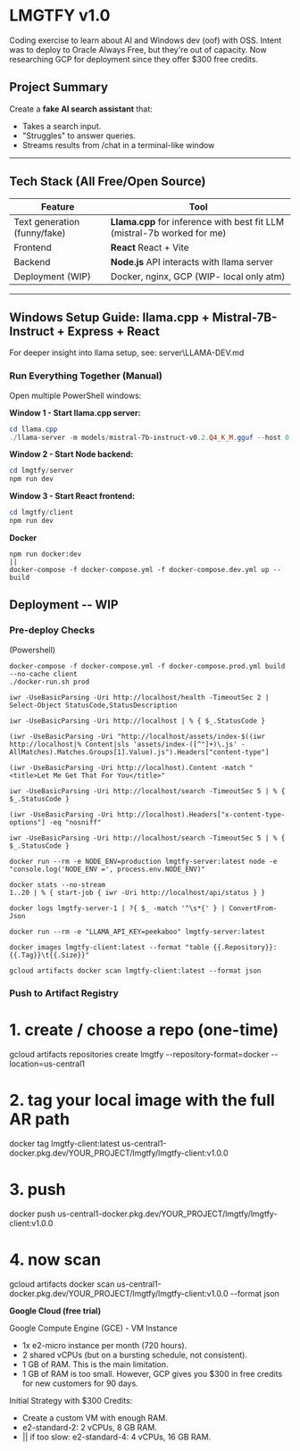 # LMGTFY v1.0

Coding exercise to learn about AI and Windows dev (oof) with OSS.
Intent was to deploy to Oracle Always Free, but they're out of capacity.
Now researching GCP for deployment since they offer $300 free credits.

## **Project Summary**

Create a **fake AI search assistant** that:

* Takes a search input.
* "Struggles" to answer queries.
* Streams results from /chat in a terminal-like window
---

## Tech Stack (All Free/Open Source)

| Feature                      | Tool                                                                          |
| ---------------------------- | ----------------------------------------------------------------------------- |
| Text generation (funny/fake) | **Llama.cpp** for inference with best fit LLM  (mistral-7b worked for me)     |
| Frontend                     | **React** React + Vite                                                        |
| Backend                      | **Node.js** API interacts with llama server                                   |
| Deployment (WIP)             | Docker, nginx, GCP (WIP- local only atm)                                      |

---

## Windows Setup Guide: llama.cpp + Mistral-7B-Instruct + Express + React

For deeper insight into llama setup, see: server\LLAMA-DEV.md

### Run Everything Together (Manual)

Open multiple PowerShell windows:

**Window 1 - Start llama.cpp server:**
```powershell
cd llama.cpp
./llama-server -m models/mistral-7b-instruct-v0.2.Q4_K_M.gguf --host 0.0.0.0 --port 8000 --ctx-size 4096 --threads 4
```

**Window 2 - Start Node backend:**
```powershell
cd lmgtfy/server
npm run dev
```

**Window 3 - Start React frontend:**
```powershell
cd lmgtfy/client
npm run dev
```

**Docker** 
```
npm run docker:dev
||
docker-compose -f docker-compose.yml -f docker-compose.dev.yml up --build
```


## Deployment -- WIP

### Pre-deploy Checks

(Powershell)
```
docker-compose -f docker-compose.yml -f docker-compose.prod.yml build --no-cache client
./docker-run.sh prod

iwr -UseBasicParsing -Uri http://localhost/health -TimeoutSec 2 | Select-Object StatusCode,StatusDescription

iwr -UseBasicParsing -Uri http://localhost | % { $_.StatusCode }

(iwr -UseBasicParsing -Uri "http://localhost/assets/index-$((iwr http://localhost|% Content|sls 'assets/index-([^"]+)\.js' -AllMatches).Matches.Groups[1].Value).js").Headers["content-type"]

(iwr -UseBasicParsing -Uri http://localhost).Content -match "<title>Let Me Get That For You</title>"

iwr -UseBasicParsing -Uri http://localhost/search -TimeoutSec 5 | % { $_.StatusCode }

(iwr -UseBasicParsing -Uri http://localhost).Headers["x-content-type-options"] -eq "nosniff"

iwr -UseBasicParsing -Uri http://localhost/search -TimeoutSec 5 | % { $_.StatusCode }

docker run --rm -e NODE_ENV=production lmgtfy-server:latest node -e "console.log('NODE_ENV =', process.env.NODE_ENV)"

docker stats --no-stream
1..20 | % { start-job { iwr -Uri http://localhost/api/status } }

docker logs lmgtfy-server-1 | ?{ $_ -match '^\s*{' } | ConvertFrom-Json

docker run --rm -e "LLAMA_API_KEY=peekaboo" lmgtfy-server:latest

docker images lmgtfy-client:latest --format "table {{.Repository}}:{{.Tag}}\t{{.Size}}"

gcloud artifacts docker scan lmgtfy-client:latest --format json
```

### Push to Artifact Registry

# 1. create / choose a repo (one-time)
gcloud artifacts repositories create lmgtfy --repository-format=docker --location=us-central1

# 2. tag your local image with the full AR path
docker tag lmgtfy-client:latest us-central1-docker.pkg.dev/YOUR_PROJECT/lmgtfy/lmgtfy-client:v1.0.0

# 3. push
docker push us-central1-docker.pkg.dev/YOUR_PROJECT/lmgtfy/lmgtfy-client:v1.0.0

# 4. now scan
gcloud artifacts docker scan us-central1-docker.pkg.dev/YOUR_PROJECT/lmgtfy/lmgtfy-client:v1.0.0 --format json


**Google Cloud (free trial)**

Google Compute Engine (GCE) - VM Instance

* 1x e2-micro instance per month (720 hours).
* 2 shared vCPUs (but on a bursting schedule, not consistent).
* 1 GB of RAM. This is the main limitation.
* 1 GB of RAM is too small. However, GCP gives you $300 in free credits for new customers for 90 days.

Initial Strategy with $300 Credits:

* Create a custom VM with enough RAM.
* e2-standard-2: 2 vCPUs, 8 GB RAM.
* || if too slow: e2-standard-4: 4 vCPUs, 16 GB RAM.
